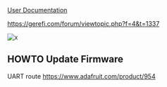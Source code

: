 

[User Documentation](https://github.com/gerefi/gerefi/wiki/GDI4)

https://gerefi.com/forum/viewtopic.php?f=4&t=1337


![x](https://github.com/gerefi/gerefi/wiki/Hardware/GDI/gerefi-gdi4-rev-a.jpg)


## HOWTO Update Firmware

UART route https://www.adafruit.com/product/954

